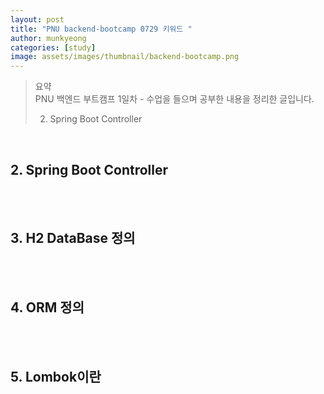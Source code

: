 ```yaml
---
layout: post
title: "PNU backend-bootcamp 0729 키워드 "
author: munkyeong
categories: [study]
image: assets/images/thumbnail/backend-bootcamp.png
---
```


> 요약 <br/>
> PNU 백엔드 부트캠프 1일차 - 수업을 들으며 공부한 내용을 정리한 글입니다.
>
> 2. Spring Boot Controller

<br/>

## 2. Spring Boot Controller

<br/>
<br/>

## 3. H2 DataBase 정의

<br/>
<br/>

## 4. ORM 정의

<br/>
<br/>

## 5. Lombok이란
